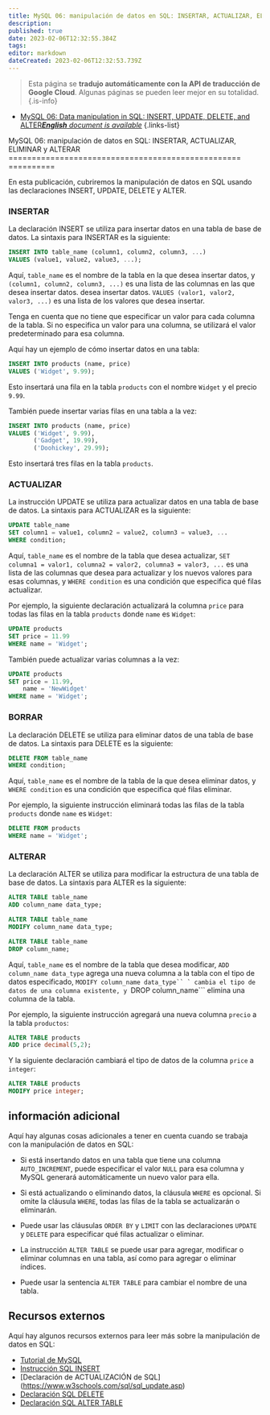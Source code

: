 ```yaml
---
title: MySQL 06: manipulación de datos en SQL: INSERTAR, ACTUALIZAR, ELIMINAR y ALTERAR
description: 
published: true
date: 2023-02-06T12:32:55.384Z
tags: 
editor: markdown
dateCreated: 2023-02-06T12:32:53.739Z
---
```


> Esta página se **tradujo automáticamente con la API de traducción de Google Cloud**.
Algunas páginas se pueden leer mejor en su totalidad.{.is-info}



- [MySQL 06: Data manipulation in SQL: INSERT, UPDATE, DELETE, and ALTER***English** document is available*](/en/Knowledge-base/mysql-for-planner-marketers/Learning/mysql-06-data-manipulation-in-sql-insert-update-delete-and-alter)
{.links-list}


MySQL 06: manipulación de datos en SQL: INSERTAR, ACTUALIZAR, ELIMINAR y ALTERAR
================================================== ==========

En esta publicación, cubriremos la manipulación de datos en SQL usando las declaraciones INSERT, UPDATE, DELETE y ALTER.

### INSERTAR

La declaración INSERT se utiliza para insertar datos en una tabla de base de datos. La sintaxis para INSERTAR es la siguiente:

```sql
INSERT INTO table_name (column1, column2, column3, ...)
VALUES (value1, value2, value3, ...);
```

Aquí, ```table_name``` es el nombre de la tabla en la que desea insertar datos, y ```(column1, column2, column3, ...)``` es una lista de las columnas en las que desea insertar datos. desea insertar datos. ```VALUES (valor1, valor2, valor3, ...)``` es una lista de los valores que desea insertar.

Tenga en cuenta que no tiene que especificar un valor para cada columna de la tabla. Si no especifica un valor para una columna, se utilizará el valor predeterminado para esa columna.

Aquí hay un ejemplo de cómo insertar datos en una tabla:

```sql
INSERT INTO products (name, price)
VALUES ('Widget', 9.99);
```

Esto insertará una fila en la tabla ```products``` con el nombre ```Widget``` y el precio ```9.99```.

También puede insertar varias filas en una tabla a la vez:

```sql
INSERT INTO products (name, price)
VALUES ('Widget', 9.99),
       ('Gadget', 19.99),
       ('Doohickey', 29.99);
```

Esto insertará tres filas en la tabla ```products```.

### ACTUALIZAR

La instrucción UPDATE se utiliza para actualizar datos en una tabla de base de datos. La sintaxis para ACTUALIZAR es la siguiente:

```sql
UPDATE table_name
SET column1 = value1, column2 = value2, column3 = value3, ...
WHERE condition;
```

Aquí, ```table_name``` es el nombre de la tabla que desea actualizar, ```SET columna1 = valor1, columna2 = valor2, columna3 = valor3, ...``` es una lista de las columnas que desea para actualizar y los nuevos valores para esas columnas, y ```WHERE condition``` es una condición que especifica qué filas actualizar.

Por ejemplo, la siguiente declaración actualizará la columna ```price``` para todas las filas en la tabla ```products``` donde ```name``` es ```Widget```:

```sql
UPDATE products
SET price = 11.99
WHERE name = 'Widget';
```

También puede actualizar varias columnas a la vez:

```sql
UPDATE products
SET price = 11.99,
    name = 'NewWidget'
WHERE name = 'Widget';
```

### BORRAR

La declaración DELETE se utiliza para eliminar datos de una tabla de base de datos. La sintaxis para DELETE es la siguiente:

```sql
DELETE FROM table_name
WHERE condition;
```

Aquí, ```table_name``` es el nombre de la tabla de la que desea eliminar datos, y ```WHERE condition``` es una condición que especifica qué filas eliminar.

Por ejemplo, la siguiente instrucción eliminará todas las filas de la tabla ```products``` donde ```name``` es ```Widget```:

```sql
DELETE FROM products
WHERE name = 'Widget';
```

### ALTERAR

La declaración ALTER se utiliza para modificar la estructura de una tabla de base de datos. La sintaxis para ALTER es la siguiente:

```sql
ALTER TABLE table_name
ADD column_name data_type;

ALTER TABLE table_name
MODIFY column_name data_type;

ALTER TABLE table_name
DROP column_name;
```

Aquí, ```table_name``` es el nombre de la tabla que desea modificar, ```ADD column_name data_type``` agrega una nueva columna a la tabla con el tipo de datos especificado, ```MODIFY column_name data_type`` ` cambia el tipo de datos de una columna existente, y ```DROP column_name``` elimina una columna de la tabla.

Por ejemplo, la siguiente instrucción agregará una nueva columna ```precio``` a la tabla ```productos```:

```sql
ALTER TABLE products
ADD price decimal(5,2);
```

Y la siguiente declaración cambiará el tipo de datos de la columna ```price``` a ```integer```:

```sql
ALTER TABLE products
MODIFY price integer;
```

información adicional
-------------------------------------

Aquí hay algunas cosas adicionales a tener en cuenta cuando se trabaja con la manipulación de datos en SQL:

* Si está insertando datos en una tabla que tiene una columna ```AUTO_INCREMENT```, puede especificar el valor ```NULL``` para esa columna y MySQL generará automáticamente un nuevo valor para ella.

* Si está actualizando o eliminando datos, la cláusula ```WHERE``` es opcional. Si omite la cláusula ```WHERE```, todas las filas de la tabla se actualizarán o eliminarán.

* Puede usar las cláusulas ```ORDER BY``` y ```LIMIT``` con las declaraciones ```UPDATE``` y ```DELETE``` para especificar qué filas actualizar o eliminar.

* La instrucción ```ALTER TABLE``` se puede usar para agregar, modificar o eliminar columnas en una tabla, así como para agregar o eliminar índices.

* Puede usar la sentencia ```ALTER TABLE``` para cambiar el nombre de una tabla.

Recursos externos
------------------

Aquí hay algunos recursos externos para leer más sobre la manipulación de datos en SQL:

* [Tutorial de MySQL](https://dev.mysql.com/doc/refman/5.7/en/sql-tutorial.html)
* [Instrucción SQL INSERT](https://www.w3schools.com/sql/sql_insert.asp)
* [Declaración de ACTUALIZACIÓN de SQL] (https://www.w3schools.com/sql/sql_update.asp)
* [Declaración SQL DELETE](https://www.w3schools.com/sql/sql_delete.asp)
* [Declaración SQL ALTER TABLE](https://www.w3schools.com/sql/sql_alter.asp)